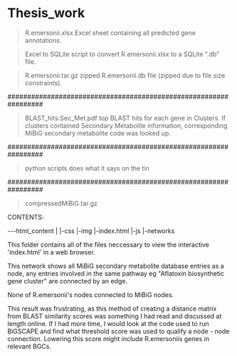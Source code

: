 # Thesis_work

> R.emersonii.xlsx
Excel sheet containing all predicted gene annotations. 

> Excel to SQLite
script to convert R.emersonii.xlsx to a SQLite ".db" file. 

> R.emersonii.tar.gz
zipped R.emersonii.db file (zipped due to file size constraints). 

#################################################################

> BLAST_hits:Sec_Met.pdf
top BLAST hits for each gene in Clusters. If clusters contained
Secondary Metabolite information, corresponding MiBiG secondary
metabolite code was looked up. 

#################################################################

> python scripts
does what it says on the tin

#################################################################

> compressedMiBiG.tar.gz

CONTENTS: 

---html_content
       |
       |-css
       |-img
       |-index.html
       |-js
       |-networks
       
This folder contains all of the files neccessary to view the 
interactive 'index.html' in a web browser. 

This network shows all MiBiG secondary metabolite database 
entries as a node, any entries involved in the same pathway
eg "Aflatoxin biosynthetic gene cluster" are connected by an edge. 

None of R.emersonii's nodes connected to MiBiG nodes.

This result was frustrating, as this method of creating a 
distance matrix from BLAST similarity scores was something I had read
and discussed at length online. If I had more time, I would look
at the code used to run BiGSCAPE and find what threshold score was 
used to qualify a node - node connection. Lowering this score might 
include R.emersoniis genes in relevant BGCs. 


